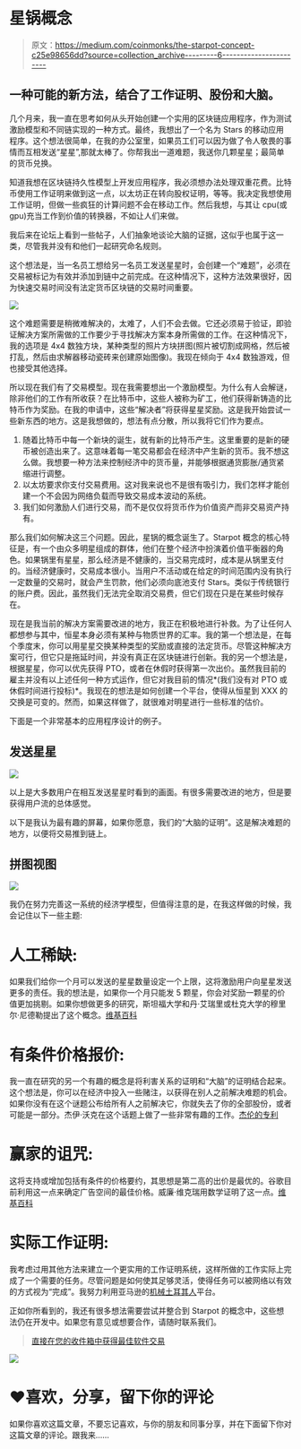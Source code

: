 # 星锅概念

> 原文：<https://medium.com/coinmonks/the-starpot-concept-c25e98656dd?source=collection_archive---------6----------------------->

## 一种可能的新方法，结合了工作证明、股份和大脑。

几个月来，我一直在思考如何从头开始创建一个实用的区块链应用程序，作为测试激励模型和不同链实现的一种方式。最终，我想出了一个名为 Stars 的移动应用程序。这个想法很简单，在我的办公室里，如果员工们可以因为做了令人敬畏的事情而互相发送“星星”,那就太棒了。你帮我出一道难题，我送你几颗星星；最简单的货币兑换。

知道我想在区块链持久性模型上开发应用程序，我必须想办法处理双重花费。比特币使用工作证明来做到这一点，以太坊正在转向股权证明，等等。我决定我想使用工作证明，但做一些疯狂的计算问题不会在移动工作。然后我想，与其让 cpu(或 gpu)充当工作到价值的转换器，不如让人们来做。

我后来在论坛上看到一些帖子，人们抽象地谈论大脑的证据，这似乎也属于这一类，尽管我并没有和他们一起研究命名规则。

这个想法是，当一名员工想给另一名员工发送星星时，会创建一个“难题”，必须在交易被标记为有效并添加到链中之前完成。在这种情况下，这种方法效果很好，因为快速交易时间没有法定货币区块链的交易时间重要。

![](img/d9aafc06ae3ccb1f8b8699d3709863d9.png)

这个难题需要是稍微难解决的，太难了，人们不会去做。它还必须易于验证，即验证解决方案所需做的工作要少于寻找解决方案本身所需做的工作。在这种情况下，我的选项是 4x4 数独方块，某种类型的照片方块拼图(照片被切割成网格，然后被打乱，然后由求解器移动瓷砖来创建原始图像)。我现在倾向于 4x4 数独游戏，但也接受其他选择。

所以现在我们有了交易模型。现在我需要想出一个激励模型。为什么有人会解谜，除非他们的工作有所收获？在比特币中，这些人被称为矿工，他们获得新铸造的比特币作为奖励。在我的申请中，这些“解决者”将获得星星奖励。这是我开始尝试一些新东西的地方。这是我想做的，想法有点分散，所以我将它们作为要点。

1.  随着比特币中每一个新块的诞生，就有新的比特币产生。这里重要的是新的硬币被创造出来了。这意味着每一笔交易都会在经济中产生新的货币。我不想这么做。我想要一种方法来控制经济中的货币量，并能够根据通货膨胀/通货紧缩进行调整。
2.  以太坊要求你支付交易费用。这对我来说也不是很有吸引力，我们怎样才能创建一个不会因为网络负载而导致交易成本波动的系统。
3.  我们如何激励人们进行交易，而不是仅仅将货币作为价值资产而非交易资产持有。

那么我们如何解决这三个问题。因此，星锅的概念诞生了。Starpot 概念的核心特征是，有一个由众多明星组成的群体，他们在整个经济中扮演着价值平衡器的角色。如果锅里有星星，那么经济是不健康的，当交易完成时，成本是从锅里支付的。当经济健康时，交易成本很小。当用户不活动或在给定的时间范围内没有执行一定数量的交易时，就会产生罚款，他们必须向底池支付 Stars。类似于传统银行的账户费。因此，虽然我们无法完全取消交易费，但它们现在只是在某些时候存在。

现在是我当前的解决方案需要改进的地方，我正在积极地进行补救。为了让任何人都想参与其中，恒星本身必须有某种与物质世界的汇率。我的第一个想法是，在每个季度末，你可以用星星交换某种类型的奖励或直接的法定货币。尽管这种解决方案可行，但它只是拖延时间，并没有真正在区块链进行创新。我的另一个想法是，根据星星，你可以优先获得 PTO，或者在休假时获得第一次出价。虽然我目前的雇主并没有以上述任何一种方式运作，但它对我目前的情况*(我们没有对 PTO 或休假时间进行投标)*。我现在的想法是如何创建一个平台，使得从恒星到 XXX 的交换是可变的。然而，如果这样做了，就很难对明星进行一些标准的估价。

下面是一个非常基本的应用程序设计的例子。

## 发送星星

![](img/40275e8a1cb8eed32f5b55fc2d4dff7f.png)

以上是大多数用户在相互发送星星时看到的画面。有很多需要改进的地方，但是要获得用户流的总体感觉。

以下是我认为最有趣的屏幕，如果你愿意，我们的“大脑的证明”。这是解决难题的地方，以便将交易推到链上。

## 拼图视图

![](img/9420277f26039e78c0a3e8f3decc8c04.png)

我仍在努力完善这一系统的经济学模型，但值得注意的是，在我这样做的时候，我会记住以下一些主题:

# **人工稀缺:**

如果我们给你一个月可以发送的星星数量设定一个上限，这将激励用户向星星发送更多的责任。我的想法是，如果你一个月只能发 5 颗星，你会对奖励一颗星的价值更加挑剔。如果你想做更多的研究，斯坦福大学和丹·艾瑞里或杜克大学的穆里尔·尼德勒提出了这个概念。[维基百科](https://en.wikipedia.org/wiki/Artificial_scarcity)

# 有条件价格报价:

我一直在研究的另一个有趣的概念是将利害关系的证明和“大脑”的证明结合起来。这个想法是，你可以在经济中投入一些赌注，以获得在别人之前解决难题的机会。如果你没有在这个谜题公布给所有人之前解决它，你就失去了你的全部股份，或者可能是一部分。杰伊·沃克在这个话题上做了一些非常有趣的工作。[杰伦的专利](https://patents.google.com/patent/US6345090)

# 赢家的诅咒:

这将支持或增加包括有条件的价格要约，其思想是第二高的出价是最优的。谷歌目前利用这一点来确定广告空间的最佳价格。威廉·维克瑞用数学证明了这一点。[维基百科](https://en.wikipedia.org/wiki/Winner%27s_curse)

# 实际工作证明:

我考虑过用其他方法来建立一个更实用的工作证明系统，这样所做的工作实际上完成了一个需要的任务。尽管问题是如何使其足够灵活，使得任务可以被网络以有效的方式视为“完成”。我努力利用亚马逊的[机械土耳其人](https://www.mturk.com/how-it-works)平台。

正如你所看到的，我还有很多想法需要尝试并整合到 Starpot 的概念中，这些想法仍在开发中。如果您有意见或想要合作，请随时联系我们。

> [直接在您的收件箱中获得最佳软件交易](https://coincodecap.com/?utm_source=coinmonks)

[![](img/7c0b3dfdcbfea594cc0ae7d4f9bf6fcb.png)](https://coincodecap.com/?utm_source=coinmonks)

# ❤️喜欢，分享，留下你的评论

如果你喜欢这篇文章，不要忘记喜欢，与你的朋友和同事分享，并在下面留下你对这篇文章的评论。跟我来……
